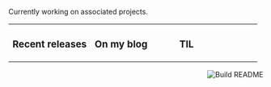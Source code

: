 Currently working on associated projects.

<table><tr><td valign="top" width="33%">

### Recent releases
<!-- recent_releases starts -->

</td><td valign="top" width="34%">

### On my blog
<!-- blog starts -->

</td><td valign="top" width="33%">

### TIL
<!-- tils starts -->

</td></table>

<img src="https://github.com/accoustium/accoustium/workflows/Build%20README/badge.svg" align="right" alt="Build README">